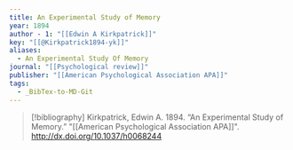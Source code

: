 ```yaml
---
title: An Experimental Study of Memory
year: 1894
author - 1: "[[Edwin A Kirkpatrick]]"
key: "[[@Kirkpatrick1894-yk]]"
aliases:
  - An Experimental Study Of Memory
journal: "[[Psychological review]]"
publisher: "[[American Psychological Association APA]]"
tags:
  - _BibTex-to-MD-Git
---
```


> [!bibliography]
> Kirkpatrick, Edwin A. 1894. “An Experimental Study of Memory.” "[[American Psychological Association APA]]". http://dx.doi.org/10.1037/h0068244